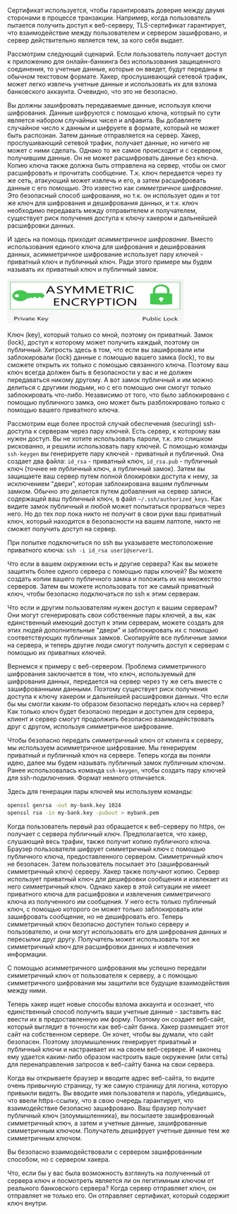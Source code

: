 Сертификат используется, чтобы гарантировать доверие между двумя сторонами в процессе транзакции. Например, когда пользователь пытается получить доступ к веб-серверу, TLS-сертификат гарантирует, что взаимодействие между пользователем и сервером зашифровано, и сервер действительно является тем, за кого себя выдает.

Рассмотрим следующий сценарий. Если пользователь получает доступ к приложению для онлайн-банкинга без использования защищенного соединения, то учетные данные, которые он введет, будут переданы в обычном текстовом формате. Хакер, прослушивающий сетевой трафик, может легко извлечь учетные данные и использовать их для взлома банковского аккаунта. Очевидно, что это не безопасно.

Вы должны зашифровать передаваемые данные, используя ключи шифрования. Данные шифруются с помощью ключа, который по сути является набором случайных чисел и алфавита. Вы добавляете случайное число к данным и шифруете в формате, который не может быть распознан. Затем данные отправляется на сервер. Хакер, прослушивающий сетевой трафик, получает данные, но ничего не может с ними сделать. Однако то же самое происходит и с сервером, получившим данные. Он не может расшифровать данные без ключа. Копию ключа также должна быть отправлена на сервер, чтобы он смог расшифровать и прочитать сообщение. Т.к. ключ передается через ту же сеть, атакующий может извлечь и его, а затем расшифровать данные с его помощью. Это известно как *симметричное шифрование*. Это безопасный способ шифрования, но т.к. он использует один и тот же ключ для шифрования и дешифрования данных, и т.к. ключ необходимо передавать между отправителем и получателем, существует риск получения доступа к ключу хакером и дальнейшей расшифровки данных.

И здесь на помощь приходит *асимметричное шифрование*. Вместо использования единого ключа для шифрования и дешифрования данных, асимметричное шифрование использует пару ключей - приватный ключ и публичный ключ. Ради этого примере мы будем называть их приватный ключ и публичный замок.

<img src="image.png" width="400" height="100"><br>

Ключ (key), который только со мной, поэтому он приватный. Замок (lock), доступ к которому может получить каждый, поэтому он публичный. Хитрость здесь в том, что если вы зашифровали или заблокировали (lock) данные с помощью вашего замка (lock), то вы сможете открыть их только с помощью связанного ключа. Поэтому ваш ключ всегда должен быть в безопасности у вас и не должен передаваться никому другому. А вот замок публичный и им можно делиться с другими людьми, но с его помощью они смогут только заблокировать что-либо. Независимо от того, что было заблокировано с помощью публичного замка, оно может быть разблокировано только с помощью вашего приватного ключа.

Рассмотрим еще более простой случай обеспечения (securing) ssh-доступа к серверам через пару ключей. Есть сервер, к которому вам нужен доступ. Вы не хотите использовать пароли, т.к. это слишком рискованно, и решили использовать пару ключей. С помощью команды `ssh-keygen` вы генерируете пару ключей - приватный и публичный. Она создает два файла: `id_rsa` - приватный ключ, `id_rsa.pub` - публичный ключ (точнее не публичный ключ, а публичный замок). Затем вы защищаете ваш сервер путем полной блокировки доступа к нему, за исключением "двери", которая заблокирована вашим публичным замком. Обычно это делается путем добавления на сервер записи, содержащей ваш публичный ключ, в файл `~/.ssh/authorized_keys`. Как видите замок публичный и любой может попытаться прорваться через него. Но до тех пор пока никто не получит в свои руки ваш приватный ключ, который находится в безопасности на вашем лаптопе, никто не сможет получить доступ на сервер.

При попытке подключиться по ssh вы указываете местоположение приватного ключа: `ssh -i id_rsa user1@server1`.

Что если в вашем окружении есть и другие сервера? Как вы можете защитить более одного сервера с помощью пары ключей? Вы можете создать копии вашего публичного замка и положить их на множество серверов. Затем вы можете использовать тот же самый приватный ключ, чтобы безопасно подключаться по ssh к этим серверам.

Что если и другим пользователям нужен доступ к вашим серверам? Они могут сгенерировать свои собственные пары ключей, а вы, как единственный имеющий доступ к этим серверам, можете создать для этих людей дополнительные "двери" и заблокировать их с помощью соответствующих публичных замков. Скопируйте все публичные замки на сервера, и теперь другие люди смогут получить доступ к серверам с помощью их приватных ключей.

Вернемся к примеру с веб-сервером. Проблема симметричного шифрования заключается в том, что ключ, используемый для шифрования данных, передается на сервер через ту же сеть вместе с зашифрованными данными. Поэтому существует риск получения доступа к ключу хакером и дальнейшей расшифровки данных. Что если бы мы смогли каким-то образом безопасно передать ключ на сервер? Как только ключ будет безопасно передан и доступен для сервера, клиент и сервер смогут продолжить безопасно взаимодействовать друг с другом, используя симметричное шифрование.

Чтобы безопасно передать симметричный ключ от клиента к серверу, мы используем асимметричное шифрование. Мы генерируем приватный и публичный ключ на сервере. Теперь когда вы поняли идею, далее мы будем называть публичный замок публичным ключом. Ранее использовалась команда `ssh-keygen`, чтобы создать пару ключей для ssh-подключения. Формат немного отличается.

Здесь для генерации пары ключей мы используем команды:

```bash
openssl genrsa -out my-bank.key 1024
openssl rsa -in my-bank.key -pubout > mybank.pem
```

Когда пользователь первый раз обращается к веб-серверу по https, он получает с сервера публичный ключ. Предполагается, что хакер, слушающий весь трафик, также получит копию публичного ключа. Браузер пользователя шифрует симметричный ключ с помощью публичного ключа, предоставленного сервером. Симметричный ключ не безопасен. Затем пользователь посылает это (зашифрованный симметричный ключ) серверу. Хакер также получают копию. Сервер использует приватный ключ для дешифровки сообщения и извлекает из него симметричный ключ. Однако хакер в этой ситуации не имеет приватного ключа для расшифровки и извлечения симметричного ключа из полученного им сообщения. У него есть только публичный ключ, с помощью которого он может только заблокировать или зашифровать сообщение, но не дешифровать его. Теперь симметричный ключ безопасно доступен только серверу и пользователю, и они могут использовать его для шифрования данных и пересылки друг другу. Получатель может использовать тот же симметричный ключ для расшифровки данных и извлечения информации.

С помощью асимметричного шифрования мы успешно передали симметричный ключ от пользователя к серверу, а с помощью симметричного шифрования мы защитили все будущие взаимодействия между ними.

Теперь хакер ищет новые способы взлома аккаунта и осознает, что единственный способ получить ваши учетные данные - заставить вас ввести их в предоставленную им форму. Поэтому он создает веб-сайт, который выглядит в точности как веб-сайт банка. Хакер размещает этот сайт на собственном сервере. Он хочет, чтобы вы думали, что сайт безопасен. Поэтому злоумышленник генерирует приватный и публичный ключи и настраивает их на своем веб-сервере. И наконец ему удается каким-либо образом настроить ваше окружение (или сеть) для перенаправления запросов к веб-сайту банка на свои сервера.

Когда вы открываете браузер и вводите адрес веб-сайта, то видите очень привычную страницу, ту же самую страницу для логина, которую привыкли видеть. Вы вводите имя пользователя и пароль, убедившись, что ввели https-ссылку, что в свою очередь гарантирует, что взаимодействие безопасно зашифровано. Ваш браузер получает публичный ключ (злоумышленника), вы посылаете зашифрованный симметричный ключ, а затем и учетные данные, зашифрованные симметричным ключом. Получатель дешифрует учетные данные тем же симметричным ключом.

Вы безопасно взаимодействовали с сервером зашифрованным способом, но с сервером хакера.

Что, если бы у вас была возможность взглянуть на полученный от сервера ключ и посмотреть является ли он легитимным ключом от реального банковского сервера? Когда сервер отправляет ключ, он отправляет не только его. Он отправляет сертификат, который содержит ключ внутри.